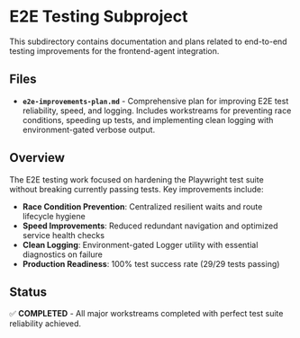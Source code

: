 # E2E Testing Subproject

This subdirectory contains documentation and plans related to end-to-end testing improvements for the frontend-agent integration.

## Files

- **`e2e-improvements-plan.md`** - Comprehensive plan for improving E2E test reliability, speed, and logging. Includes workstreams for preventing race conditions, speeding up tests, and implementing clean logging with environment-gated verbose output.

## Overview

The E2E testing work focused on hardening the Playwright test suite without breaking currently passing tests. Key improvements include:

- **Race Condition Prevention**: Centralized resilient waits and route lifecycle hygiene
- **Speed Improvements**: Reduced redundant navigation and optimized service health checks  
- **Clean Logging**: Environment-gated Logger utility with essential diagnostics on failure
- **Production Readiness**: 100% test success rate (29/29 tests passing)

## Status

✅ **COMPLETED** - All major workstreams completed with perfect test suite reliability achieved.
